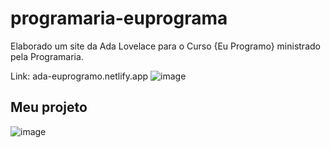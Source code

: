 # programaria-euprograma
Elaborado um site da Ada Lovelace para o Curso {Eu Programo} ministrado pela Programaria.

Link: ada-euprogramo.netlify.app
![image](https://user-images.githubusercontent.com/60848932/95010764-59ba1280-0602-11eb-8508-fb31698e77ca.png)


## Meu projeto
![image](https://user-images.githubusercontent.com/60848932/95010818-cc2af280-0602-11eb-8da2-dbc628f43c89.png)

